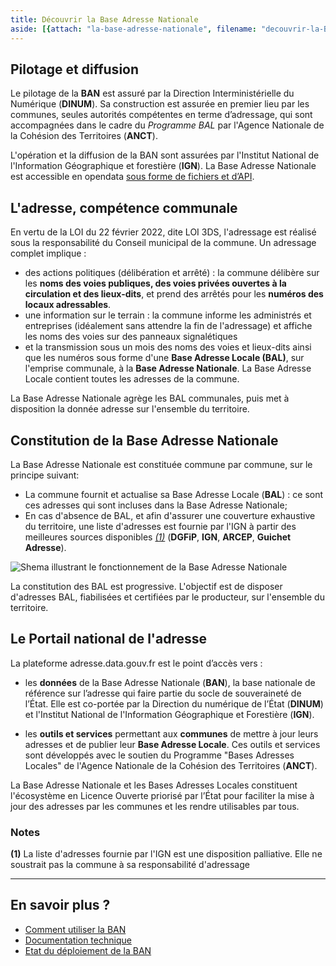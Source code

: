 ```yaml
---
title: Découvrir la Base Adresse Nationale
aside: [{attach: "la-base-adresse-nationale", filename: "decouvrir-la-BAN--la-base-adresse-nationale"}]
---
```


## Pilotage et diffusion

Le pilotage de la **BAN** est assuré par la Direction Interministérielle du Numérique (**DINUM**).
Sa construction est assurée en premier lieu par les communes, seules autorités compétentes en terme d’adressage, qui sont accompagnées dans le cadre du *Programme BAL* par l'Agence Nationale de la Cohésion des Territoires (**ANCT**).

L'opération et la diffusion de la BAN sont assurées par l'Institut National de l'Information Géographique et forestière (**IGN**).
La Base Adresse Nationale est accessible en opendata [sous forme de fichiers et d’API](/outils).

## L'adresse, compétence communale

En vertu de la LOI du 22 février 2022, dite LOI 3DS, l'adressage est réalisé sous la responsabilité du Conseil municipal de la commune. Un adressage complet implique :

- des actions politiques (délibération et arrêté) : la commune délibère sur les **noms des voies publiques, des voies privées ouvertes à la circulation et des lieux-dits**, et prend des arrêtés pour les **numéros des locaux adressables**.
- une information sur le terrain : la commune informe les administrés et entreprises (idéalement sans attendre la fin de l'adressage) et affiche les noms des voies sur des panneaux signalétiques
- et la transmission sous un mois des noms des voies et lieux-dits ainsi que les numéros sous forme d'une **Base Adresse Locale (BAL)**, sur l'emprise communale, à la **Base Adresse Nationale**.  La Base Adresse Locale contient toutes les adresses de la commune.

La Base Adresse Nationale agrège les BAL communales, puis met à disposition la donnée adresse sur l'ensemble du territoire.

## Constitution de la Base Adresse Nationale

La Base Adresse Nationale est constituée commune par commune, sur le principe suivant:

- La commune fournit et actualise sa Base Adresse Locale (**BAL**) : ce sont ces adresses qui sont incluses dans la Base Adresse Nationale;
- En cas d'absence de BAL, et afin d'assurer une couverture exhaustive du territoire, une liste d'adresses est fournie par l'IGN à partir des meilleures sources disponibles _[(1)](#user-content-notes)_ (**DGFiP**, **IGN**, **ARCEP**, **Guichet Adresse**).

![Shema illustrant le fonctionnement de la Base Adresse Nationale](/img/pages/decouvrir_la_BAN/schema_composition_ban.svg)

La constitution des BAL est progressive. L'objectif est de disposer d'adresses BAL, fiabilisées et certifiées par le producteur, sur l'ensemble du territoire.

## Le Portail national de l'adresse

La plateforme adresse.data.gouv.fr est le point d’accès vers :

- les **données** de la Base Adresse Nationale (**BAN**), la base nationale de référence sur l’adresse qui faire partie du socle de souveraineté de l’État. Elle est co-portée par la Direction du numérique de l’État (**DINUM**) et l'Institut National de l'Information Géographique et Forestière (**IGN**).

- les **outils et services** permettant aux **communes** de mettre à jour leurs adresses et de publier leur **Base Adresse Locale**. Ces outils et services sont développés avec le soutien du Programme "Bases Adresses Locales" de l'Agence Nationale de la Cohésion des Territoires (**ANCT**).

La Base Adresse Nationale et les Bases Adresses Locales constituent l'écosystème en Licence Ouverte priorisé par l’État pour faciliter la mise à jour des adresses par les communes et les rendre utilisables par tous.

### Notes

__(1)__  La liste d'adresses fournie par l'IGN est une disposition palliative. Elle ne soustrait pas la commune à sa responsabilité d'adressage

------------------------------------

## En savoir plus ?

- [Comment utiliser la BAN](/utiliser-la-ban)
- [Documentation technique](/documentation-technique)
- [Etat du déploiement de la BAN](/deploiement-bal)
